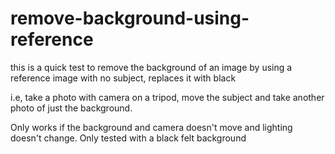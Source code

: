 # remove-background-using-reference

this is a quick test to remove the background of an image by using a reference image with no subject, replaces it with black

i.e, take a photo with camera on a tripod, move the subject and take another photo of just the background.

Only works if the background and camera doesn't move and lighting doesn't change. Only tested with a black felt background
